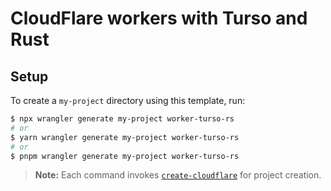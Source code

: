 # CloudFlare workers with Turso and Rust

## Setup

To create a `my-project` directory using this template, run:

```sh
$ npx wrangler generate my-project worker-turso-rs
# or
$ yarn wrangler generate my-project worker-turso-rs
# or
$ pnpm wrangler generate my-project worker-turso-rs
```

> **Note:** Each command invokes [`create-cloudflare`](https://www.npmjs.com/package/create-cloudflare) for project creation.
